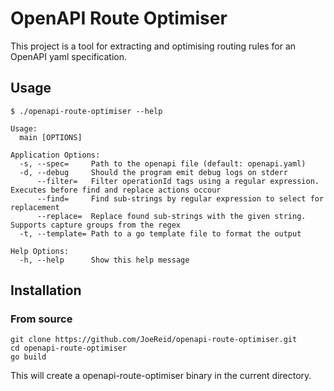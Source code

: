 # OpenAPI Route Optimiser

This project is a tool for extracting and optimising routing rules for an OpenAPI yaml specification.

## Usage

```
$ ./openapi-route-optimiser --help

Usage:
  main [OPTIONS]

Application Options:
  -s, --spec=     Path to the openapi file (default: openapi.yaml)
  -d, --debug     Should the program emit debug logs on stderr
      --filter=   Filter operationId tags using a regular expression. Executes before find and replace actions occour
      --find=     Find sub-strings by regular expression to select for replacement
      --replace=  Replace found sub-strings with the given string. Supports capture groups from the regex
  -t, --template= Path to a go template file to format the output

Help Options:
  -h, --help      Show this help message

```

## Installation

### From source

```
git clone https://github.com/JoeReid/openapi-route-optimiser.git
cd openapi-route-optimiser
go build
```

This will create a openapi-route-optimiser binary in the current directory.